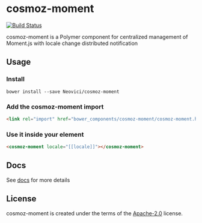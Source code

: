 # cosmoz-moment

[![Build Status](https://travis-ci.org/Neovici/cosmoz-moment.svg?branch=master)](https://travis-ci.org/Neovici/cosmoz-moment)

cosmoz-moment is a Polymer component for centralized management of Moment.js with locale change distributed notification

## Usage

### Install

`bower install --save Neovici/cosmoz-moment`

### Add the cosmoz-moment import
```html
<link rel="import" href="bower_components/cosmoz-moment/cosmoz-moment.html" />
```

### Use it inside your element
```html
<cosmoz-moment locale="[[locale]]"></cosmoz-moment>
```

## Docs

See [docs](http://neovici.github.io/cosmoz-moment) for more details

## License

cosmoz-moment is created under the terms of the [Apache-2.0](https://github.com/Neovici/cosmoz-moment/blob/master/LICENSE) license.